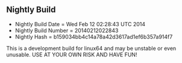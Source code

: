 
Nightly Build
------------------------------

* Nightly Build Date = Wed Feb 12 02:28:43 UTC 2014
* Nightly Build Number = 20140212022843
* Nightly Hash = b159034bb4c14a78a42d3617ad1ef6b357a914f7

This is a development build for linux64 and may be unstable or even unusable.
USE AT YOUR OWN RISK AND HAVE FUN!


